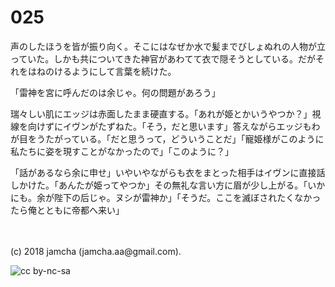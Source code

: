 # 025

声のしたほうを皆が振り向く。そこにはなぜか水で髪までびしょぬれの人物が立っていた。しかも共についてきた神官があわてて衣で隠そうとしている。だがそれをはねのけるようにして言葉を続けた。  

「雷神を宮に呼んだのは余じゃ。何の問題があろう」  

瑞々しい肌にエッジは赤面したまま硬直する。「あれが姫とかいうやつか？」視線を向けずにイヴンがたずねた。「そう，だと思います」答えながらエッジもわが目をうたがっている。「だと思うって，どういうことだ」「寵姫様がこのように私たちに姿を現すことがなかったので」「このように？」  

「話があるなら余に申せ」いやいやながらも衣をまとった相手はイヴンに直接話しかけた。「あんたが姫ってやつか」その無礼な言い方に眉が少し上がる。「いかにも。余が陛下の后じゃ。ヌシが雷神か」「そうだ。ここを滅ぼされたくなかったら俺とともに帝都へ来い」  

<br>  
<br>  
(c) 2018 jamcha (jamcha.aa@gmail.com).  

![cc by-nc-sa](http://i.creativecommons.org/l/by-nc-sa/4.0/88x31.png)